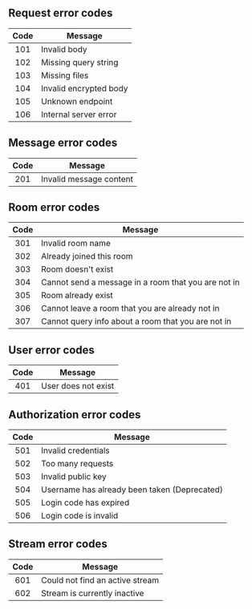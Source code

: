## Request error codes

| Code | Message                |
|:----:|------------------------|
| 101  | Invalid body           |
| 102  | Missing query string   |
| 103  | Missing files          |
| 104  | Invalid encrypted body |
| 105  | Unknown endpoint       |
| 106  | Internal server error  |

## Message error codes

| Code | Message                 |
|:----:|-------------------------|
| 201  | Invalid message content |

## Room error codes

| Code | Message                                             |
|:----:|-----------------------------------------------------|
| 301  | Invalid room name                                   |
| 302  | Already joined this room                            |
| 303  | Room doesn't exist                                  |
| 304  | Cannot send a message in a room that you are not in |
| 305  | Room already exist                                  |
| 306  | Cannot leave a room that you are already not in     |
| 307  | Cannot query info about a room that you are not in  |

## User error codes

| Code | Message             |
|:----:|---------------------|
| 401  | User does not exist |

## Authorization error codes

| Code | Message                                      |
|:----:|----------------------------------------------|
| 501  | Invalid credentials                          |
| 502  | Too many requests                            |
| 503  | Invalid public key                           |
| 504  | Username has already been taken (Deprecated) |
| 505  | Login code has expired                       |
| 506  | Login code is invalid                        |

## Stream error codes

| Code | Message                         |
|:----:|---------------------------------|
| 601  | Could not find an active stream |
| 602  | Stream is currently inactive    |
